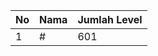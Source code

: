 | No | Nama            | Jumlah Level |
|----|-----------------|--------------|
| 1  | #    |    601        |

